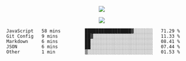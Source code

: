 <p align="center">
  <img src="https://fs-01.cyberdrop.cc/wallhaven-dpgrqo_1365x580-qR6v1Myt.png">
</p>

<p align="center">
  <img src="https://discord.c99.nl/widget/theme-4/287977955240706060.png">
</p>

<!--START_SECTION:waka-->
```text
JavaScript   58 mins         █████████████████▓░░░░░░░   71.29 % 
Git Config   9 mins          ██▓░░░░░░░░░░░░░░░░░░░░░░   11.33 % 
Markdown     6 mins          ██░░░░░░░░░░░░░░░░░░░░░░░   08.41 % 
JSON         6 mins          ██░░░░░░░░░░░░░░░░░░░░░░░   07.44 % 
Other        1 min           ▒░░░░░░░░░░░░░░░░░░░░░░░░   01.53 % 
```
<!--END_SECTION:waka-->
